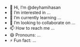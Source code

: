 - 👋 Hi, I’m @deyhamihasan
- 👀 I’m interested in ...
- 🌱 I’m currently learning ...
- 💞️ I’m looking to collaborate on ...
- 📫 How to reach me ...
- 😄 Pronouns: ...
- ⚡ Fun fact: ...

<!---
deyhamihasan/deyhamihasan is a ✨ special ✨ repository because its `README.md` (this file) appears on your GitHub profile.
You can click the Preview link to take a look at your changes.
--->
